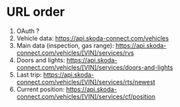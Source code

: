 # URL order

1. OAuth ?
2. Vehicle data: https://api.skoda-connect.com/vehicles
3. Main data (inspection, gas range): https://api.skoda-connect.com/vehicles/[VIN]/services/rvs
4. Doors and lights: https://api.skoda-connect.com/vehicles/[VIN]/services/doors-and-lights
5. Last trip: https://api.skoda-connect.com/vehicles/[VIN]/services/rts/newest
6. Current position: https://api.skoda-connect.com/vehicles/[VIN]/services/cf/position
